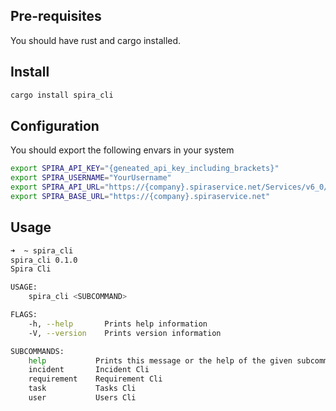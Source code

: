 ## Pre-requisites

You should have rust and cargo installed.

## Install

```bash
cargo install spira_cli
```

## Configuration

You should export the following envars in your system

```bash
export SPIRA_API_KEY="{geneated_api_key_including_brackets}"
export SPIRA_USERNAME="YourUsername"
export SPIRA_API_URL="https://{company}.spiraservice.net/Services/v6_0/RestService.svc"
export SPIRA_BASE_URL="https://{company}.spiraservice.net"
```

## Usage

```bash
➜  ~ spira_cli
spira_cli 0.1.0
Spira Cli

USAGE:
    spira_cli <SUBCOMMAND>

FLAGS:
    -h, --help       Prints help information
    -V, --version    Prints version information

SUBCOMMANDS:
    help           Prints this message or the help of the given subcommand(s)
    incident       Incident Cli
    requirement    Requirement Cli
    task           Tasks Cli
    user           Users Cli
```
